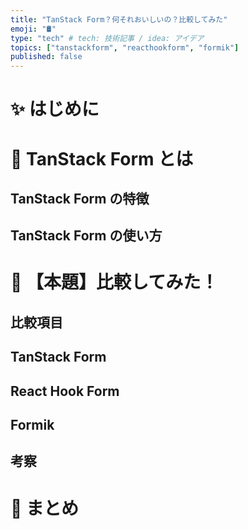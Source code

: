 ```yaml
---
title: "TanStack Form？何それおいしいの？比較してみた"
emoji: "🛢️"
type: "tech" # tech: 技術記事 / idea: アイデア
topics: ["tanstackform", "reacthookform", "formik"]
published: false
---
```


<!--
シナリオ
- はじめに
- TanStack Form とは
  - TanStack Form の特徴
  - TanStack Form の使い方
- 【本題】比較してみた！
  - 比較項目
  - TanStack Form
  - React Hook Form
  - Formik
  - 考察
- まとめ
 -->

# ✨ はじめに

# 🌟 TanStack Form とは

## TanStack Form の特徴

## TanStack Form の使い方

# 🚀 【本題】比較してみた！

## 比較項目

## TanStack Form

## React Hook Form

## Formik

## 考察

# 🌈 まとめ
